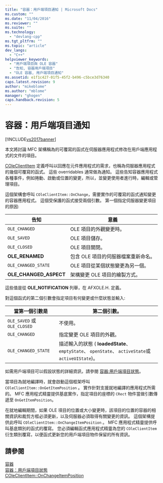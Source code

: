 ```yaml
---
title: "容器：用戶端項目通知 | Microsoft Docs"
ms.custom: ""
ms.date: "11/04/2016"
ms.reviewer: ""
ms.suite: ""
ms.technology: 
  - "devlang-cpp"
ms.tgt_pltfrm: ""
ms.topic: "article"
dev_langs: 
  - "C++"
helpviewer_keywords: 
  - "用戶端項目與 OLE 容器"
  - "告知, 容器用戶端項目"
  - "OLE 容器, 用戶端項目通知"
ms.assetid: e1f1c427-01f5-45f2-b496-c5bce3d76340
caps.latest.revision: 9
author: "mikeblome"
ms.author: "mblome"
manager: "ghogen"
caps.handback.revision: 5
---
```

# 容器：用戶端項目通知
[!INCLUDE[vs2017banner](../assembler/inline/includes/vs2017banner.md)]

本文將討論 MFC 架構稱為的可覆寫的函式在伺服器應用程式修改在用戶端應用程式的文件的項目。  
  
 [COleClientItem](../mfc/reference/coleclientitem-class.md) 定義呼叫以回應在元件應用程式的需求，也稱為伺服器應用程式的幾個可覆寫的函式。  這些 overridables 通常做為通知。  這些告知容器應用程式各種事件，例如捲動、啟動或位置的變更，所以，並變更使用者進行時，編輯或管理項目。  
  
 這個架構會呼叫 `COleClientItem::OnChange`，需要實作的可覆寫的函式通知變更的容器應用程式。  這個受保護的函式接受兩個引數。  第一個指定伺服器變更項目的原因:  
  
|告知|意義|  
|--------|--------|  
|`OLE_CHANGED`|OLE 項目的外觀變更時。|  
|`OLE_SAVED`|OLE 項目儲存。|  
|`OLE_CLOSED`|OLE 項目關閉。|  
|**OLE\_RENAMED**|包含 OLE 項目的伺服器檔案重新命名。|  
|`OLE_CHANGED_STATE`|OLE 項目從某個狀態變更為另一個。|  
|**OLE\_CHANGED\_ASPECT**|架構變更 OLE 項目的繪製方式。|  
  
 這些值是從 **OLE\_NOTIFICATION** 列舉，在 AFXOLE.H. 定義。  
  
 對這個函式的第二個引數會指定項目有何變更或什麼狀態並輸入:  
  
|當第一個引數是|第二個引數。|  
|-------------|------------|  
|`OLE_SAVED` 或 `OLE_CLOSED`|不使用。|  
|`OLE_CHANGED`|指定變更 OLE 項目的外觀。|  
|`OLE_CHANGED_STATE`|描述輸入的狀態 \( **loadedState**、`emptyState`、 `openState`、 `activeState`或 `activeUIState`\)。|  
  
 如需用戶端項目可以假設狀態的詳細資訊，請參閱 [容器:用戶端項目狀態](../mfc/containers-client-item-states.md)。  
  
 當項目為就地編譯時，就會啟動這個框架呼叫 `COleClientItem::OnGetItemPosition` 。  實作針對支援就地編譯的應用程式所需的。  MFC 應用程式精靈提供基底實作，指定項目的座標的 `CRect` 物件當做引數傳遞至 `OnGetItemPosition`。  
  
 在就地編輯期間，如果 OLE 項目的位置或大小變更時，該項目的位置的容器的相關資訊和裁剪方框必須更新，以及伺服器必須取得有關變更的資訊。  這個架構提供此呼叫 `COleClientItem::OnChangeItemPosition` 。  MFC 應用程式精靈提供呼叫基底類別的函式的覆寫。  您必須編輯函式應用程式精靈為您的 `COleClientItem`衍生類別覆寫，以便函式更新您的用戶端項目物件保留的所有資訊。  
  
## 請參閱  
 [容器](../mfc/containers.md)   
 [容器：用戶端項目狀態](../mfc/containers-client-item-states.md)   
 [COleClientItem::OnChangeItemPosition](../Topic/COleClientItem::OnChangeItemPosition.md)